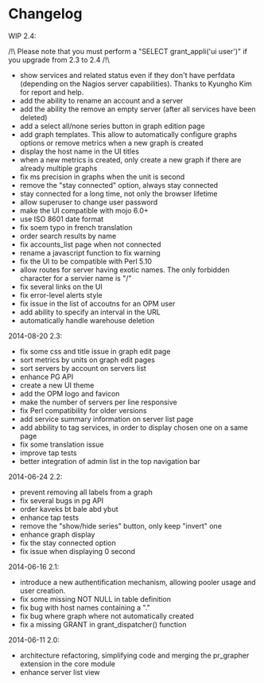 Changelog
=========

WIP 2.4:

/!\ Please note that you must perform a "SELECT grant_appli('ui user')" if you upgrade from 2.3 to 2.4 /!\

  - show services and related status even if they don't have perfdata (depending
    on the Nagios server capabilities). Thanks to Kyungho Kim for report and
    help.
  - add the ability to rename an account and a server
  - add the ability the remove an empty server (after all services have been
    deleted)
  - add a select all/none series button in graph edition page
  - add graph templates. This allow to automatically configure graphs options or remove metrics when a new graph is created
  - display the host name in the UI titles
  - when a new metrics is created, only create a new graph if there are already multiple graphs
  - fix ms precision in graphs when the unit is second
  - remove the "stay connected" option, always stay connected
  - stay connected for a long time, not only the browser lifetime
  - allow superuser to change user password
  - make the UI compatible with mojo 6.0+
  - use ISO 8601 date format
  - fix soem typo in french translation
  - order search results by name
  - fix accounts_list page when not connected
  - rename a javascript function to fix warning
  - fix the UI to be compatible with Perl 5.10
  - allow routes for server having exotic names. The only forbidden character for a servier name is "/"
  - fix several links on the UI
  - fix error-level alerts style
  - fix issue in the list of accoutns for an OPM user
  - add ability to specify an interval in the URL
  - automatically handle warehouse deletion

2014-08-20 2.3:
  - fix some css and title issue in graph edit page
  - sort metrics by units on graph edit pages
  - sort servers by account on servers list
  - enhance PG API
  - create a new UI theme
  - add the OPM logo and favicon
  - make the number of servers per line responsive
  - fix Perl compatibility for older versions
  - add service summary information on server list page
  - add abbility to tag services, in order to display chosen one on a same page
  - fix some translation issue
  - improve tap tests
  - better integration of admin list in the top navigation bar

2014-06-24 2.2:
  - prevent removing all labels from a graph
  - fix several bugs in pg API
  - order kaveks bt bale abd ybut
  - enhance tap tests
  - remove the "show/hide series" button, only keep "invert" one
  - enhance graph display
  - fix the stay connected option
  - fix issue when displaying 0 second

2014-06-16 2.1:
  - introduce a new authentification mechanism, allowing pooler usage and user creation.
  - fix some missing NOT NULL in table definition
  - fix bug with host names containing a "."
  - fix bug where graph where not automatically created
  - fix a missing GRANT in grant_dispatcher() function

2014-06-11 2.0:
  - architecture refactoring, simplifying code and merging the pr_grapher extension in the core module
  - enhance server list view
